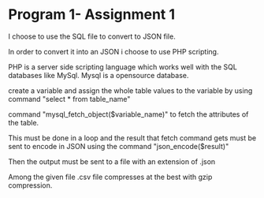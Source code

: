 Program 1- Assignment 1
========================


I choose to use the SQL file to convert to JSON file.

In order to convert it into an JSON i choose to use PHP scripting.

PHP is a server side scripting language which works well with the SQL databases like MySql.
Mysql is a opensource database.

create a variable and assign the whole table values to the variable by using command "select * from table_name"

command "mysql_fetch_object($variable_name)" to fetch the attributes of the table.

This must be done in a loop and the result that fetch command gets must be sent to encode in JSON using the command "json_encode($result)"

Then the output must be sent to a file with an extension of .json



Among the given file .csv file compresses at the best with gzip compression.